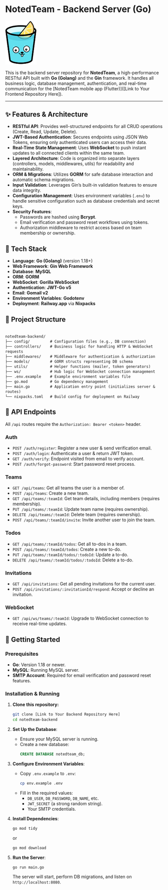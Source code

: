 # NotedTeam - Backend Server (Go)

<img src="https://raw.githubusercontent.com/gin-gonic/logo/master/color.png" alt="Go & Gin" width="100"/>

This is the backend server repository for **NotedTeam**, a high-performance RESTful API built with **Go (Golang)** and the **Gin** framework. It handles all business logic, database management, authentication, and real-time communication for the [NotedTeam mobile app (Flutter)]([Link to Your Frontend Repository Here]).

---

## ✨ Features & Architecture

- **RESTful API**: Provides well-structured endpoints for all CRUD operations (Create, Read, Update, Delete).
- **JWT-Based Authentication**: Secures endpoints using JSON Web Tokens, ensuring only authenticated users can access their data.
- **Real-Time State Management**: Uses **WebSocket** to push instant updates to all connected clients within the same team.
- **Layered Architecture**: Code is organized into separate layers (controllers, models, middlewares, utils) for readability and maintainability.
- **ORM & Migrations**: Utilizes **GORM** for safe database interaction and automatic schema migrations.
- **Input Validation**: Leverages Gin’s built-in validation features to ensure data integrity.
- **Configuration Management**: Uses environment variables (`.env`) to handle sensitive configuration such as database credentials and secret keys.
- **Security Features**:
  - Passwords are hashed using **Bcrypt**.
  - Email verification and password reset workflows using tokens.
  - Authorization middleware to restrict access based on team membership or ownership.

## 🚀 Tech Stack

- **Language**: **Go (Golang)** (version 1.18+)
- **Web Framework**: **Gin Web Framework**
- **Database**: **MySQL**
- **ORM**: **GORM**
- **WebSocket**: **Gorilla WebSocket**
- **Authentication**: **JWT-Go v5**
- **Email**: **Gomail v2**
- **Environment Variables**: **Godotenv**
- **Deployment**: **Railway.app** via **Nixpacks**

## 📂 Project Structure

```

notedteam-backend/
├── config/         # Configuration files (e.g., DB connection)
├── controllers/    # Business logic for handling HTTP & WebSocket requests
├── middlewares/    # Middleware for authentication & authorization
├── models/         # GORM structs representing DB schema
├── utils/          # Helper functions (mailer, token generators)
├── ws/             # Hub logic for WebSocket connection management
├── .env.example    # Example environment variables file
├── go.mod          # Go dependency management
├── main.go         # Application entry point (initializes server & routes)
└── nixpacks.toml   # Build config for deployment on Railway

````

## 📡 API Endpoints

All `/api` routes require the `Authorization: Bearer <token>` header.

### Auth
- `POST /auth/register`: Register a new user & send verification email.
- `POST /auth/login`: Authenticate a user & return JWT token.
- `GET /auth/verify`: Endpoint visited from email to verify account.
- `POST /auth/forgot-password`: Start password reset process.

### Teams
- `GET /api/teams`: Get all teams the user is a member of.
- `POST /api/teams`: Create a new team.
- `GET /api/teams/:teamId`: Get team details, including members (requires membership).
- `PUT /api/teams/:teamId`: Update team name (requires ownership).
- `DELETE /api/teams/:teamId`: Delete team (requires ownership).
- `POST /api/teams/:teamId/invite`: Invite another user to join the team.

### Todos
- `GET /api/teams/:teamId/todos`: Get all to-dos in a team.
- `POST /api/teams/:teamId/todos`: Create a new to-do.
- `PUT /api/teams/:teamId/todos/:todoId`: Update a to-do.
- `DELETE /api/teams/:teamId/todos/:todoId`: Delete a to-do.

### Invitations
- `GET /api/invitations`: Get all pending invitations for the current user.
- `POST /api/invitations/:invitationId/respond`: Accept or decline an invitation.

### WebSocket
- `GET /api/ws/teams/:teamId`: Upgrade to WebSocket connection to receive real-time updates.

## 🏁 Getting Started

### Prerequisites

- **Go**: Version 1.18 or newer.
- **MySQL**: Running MySQL server.
- **SMTP Account**: Required for email verification and password reset features.

### Installation & Running

1. **Clone this repository:**
    ```bash
    git clone [Link to Your Backend Repository Here]
    cd notedteam-backend
    ```

2. **Set Up the Database**:
    - Ensure your MySQL server is running.
    - Create a new database:
      ```sql
      CREATE DATABASE notedteam_db;
      ```

3. **Configure Environment Variables**:
    - Copy `.env.example` to `.env`:
      ```bash
      cp env.example .env
      ```
    - Fill in the required values:
        - `DB_USER`, `DB_PASSWORD`, `DB_NAME`, etc.
        - `JWT_SECRET` (a strong random string).
        - Your SMTP credentials.

4. **Install Dependencies**:
    ```bash
    go mod tidy
    ```
    or
    ```bash
    go mod download
    ```

5. **Run the Server**:
    ```bash
    go run main.go
    ```
    The server will start, perform DB migrations, and listen on `http://localhost:8080`.

